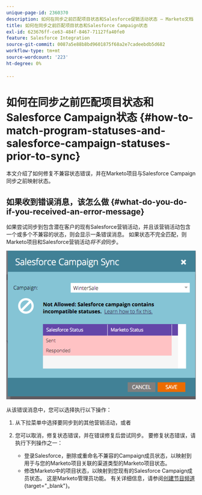 ```yaml
---
unique-page-id: 2360370
description: 如何在同步之前匹配项目状态和Salesforce促销活动状态 — Marketo文档 — 产品文档
title: 如何在同步之前匹配项目状态和Salesforce Campaign状态
exl-id: 623676ff-ce63-484f-8467-71127fa40fe0
feature: Salesforce Integration
source-git-commit: 0087a5e88b8bd9601875f68a2e7cadeebdb5d682
workflow-type: tm+mt
source-wordcount: '223'
ht-degree: 0%

---
```


# 如何在同步之前匹配项目状态和Salesforce Campaign状态 {#how-to-match-program-statuses-and-salesforce-campaign-statuses-prior-to-sync}

本文介绍了如何修复不兼容状态错误，并在Marketo项目与Salesforce Campaign同步之前映射状态。

## 如果收到错误消息，该怎么做 {#what-do-you-do-if-you-received-an-error-message}

如果尝试同步到包含潜在客户的现有Salesforce营销活动，并且该营销活动包含一个或多个不兼容的状态，则会显示一条错误消息。 如果状态不完全匹配，则Marketo项目和Salesforce营销活动&#x200B;*将不会*&#x200B;同步。

![](assets/image2015-7-22-9-3a23-3a29.png)

从该错误消息中，您可以选择执行以下操作：

1. 从下拉菜单中选择要同步到的其他营销活动，或者
1. 您可以取消，修复状态错误，并在错误修复后尝试同步。 要修复状态错误，请执行下列操作之一：

   * 登录Salesforce，删除或重命名不兼容的Campaign成员状态，以映射到用于与您的Marketo项目关联的渠道类型的Marketo项目状态。
   * 修改Marketo中的项目状态，以映射到您现有的Salesforce Campaign成员状态。 这是Marketo管理员功能。 有关详细信息，请参阅[创建节目频道](/help/marketo/product-docs/administration/tags/create-a-program-channel.md){target="_blank"}。
